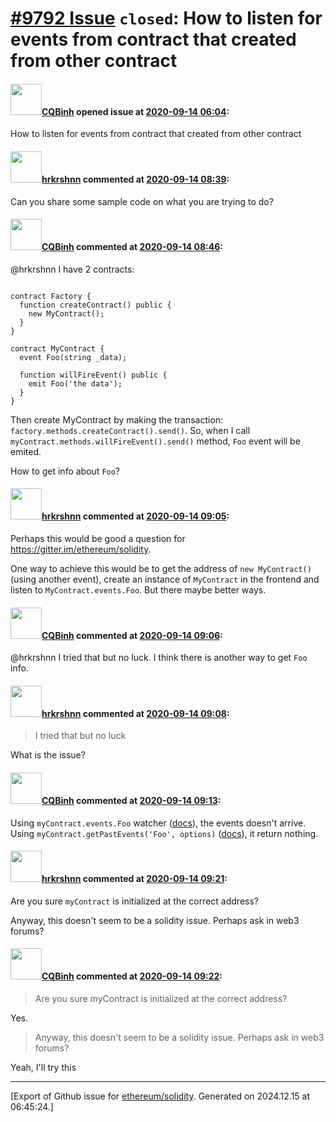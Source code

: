 # [\#9792 Issue](https://github.com/ethereum/solidity/issues/9792) `closed`: How to listen for events from contract that created from other contract

#### <img src="https://avatars.githubusercontent.com/u/12907258?u=38e6c81d976f41babe2b5f5d42387308cce2f20a&v=4" width="50">[CQBinh](https://github.com/CQBinh) opened issue at [2020-09-14 06:04](https://github.com/ethereum/solidity/issues/9792):

How to listen for events from contract that created from other contract

#### <img src="https://avatars.githubusercontent.com/u/13174375?u=52d702cb6bec53b561afa293cf9cd53ef7a63924&v=4" width="50">[hrkrshnn](https://github.com/hrkrshnn) commented at [2020-09-14 08:39](https://github.com/ethereum/solidity/issues/9792#issuecomment-691909989):

Can you share some sample code on what you are trying to do?

#### <img src="https://avatars.githubusercontent.com/u/12907258?u=38e6c81d976f41babe2b5f5d42387308cce2f20a&v=4" width="50">[CQBinh](https://github.com/CQBinh) commented at [2020-09-14 08:46](https://github.com/ethereum/solidity/issues/9792#issuecomment-691914078):

@hrkrshnn I have 2 contracts:
```

contract Factory {
  function createContract() public {
    new MyContract();
  }
}

contract MyContract {
  event Foo(string _data);

  function willFireEvent() public {
    emit Foo('the data');
  }
}
```
Then create MyContract by making the transaction: `factory.methods.createContract().send()`.
So, when I call `myContract.methods.willFireEvent().send()` method, `Foo` event will be emited.

How to get info about `Foo`?

#### <img src="https://avatars.githubusercontent.com/u/13174375?u=52d702cb6bec53b561afa293cf9cd53ef7a63924&v=4" width="50">[hrkrshnn](https://github.com/hrkrshnn) commented at [2020-09-14 09:05](https://github.com/ethereum/solidity/issues/9792#issuecomment-691923733):

Perhaps this would be good a question for https://gitter.im/ethereum/solidity. 

One way to achieve this would be to get the address of `new MyContract()` (using another event), create an instance of `MyContract` in the frontend and listen to `MyContract.events.Foo`. But there maybe better ways.

#### <img src="https://avatars.githubusercontent.com/u/12907258?u=38e6c81d976f41babe2b5f5d42387308cce2f20a&v=4" width="50">[CQBinh](https://github.com/CQBinh) commented at [2020-09-14 09:06](https://github.com/ethereum/solidity/issues/9792#issuecomment-691924839):

@hrkrshnn I tried that but no luck. I think there is another way to get `Foo` info.

#### <img src="https://avatars.githubusercontent.com/u/13174375?u=52d702cb6bec53b561afa293cf9cd53ef7a63924&v=4" width="50">[hrkrshnn](https://github.com/hrkrshnn) commented at [2020-09-14 09:08](https://github.com/ethereum/solidity/issues/9792#issuecomment-691926321):

> I tried that but no luck

What is the issue?

#### <img src="https://avatars.githubusercontent.com/u/12907258?u=38e6c81d976f41babe2b5f5d42387308cce2f20a&v=4" width="50">[CQBinh](https://github.com/CQBinh) commented at [2020-09-14 09:13](https://github.com/ethereum/solidity/issues/9792#issuecomment-691928721):

Using `myContract.events.Foo` watcher ([docs](https://web3js.readthedocs.io/en/v1.2.0/web3-eth-contract.html#contract-events)), the events doesn't arrive.
Using `myContract.getPastEvents('Foo', options)` ([docs](https://web3js.readthedocs.io/en/v1.2.0/web3-eth-contract.html#getpastevents)), it return nothing.

#### <img src="https://avatars.githubusercontent.com/u/13174375?u=52d702cb6bec53b561afa293cf9cd53ef7a63924&v=4" width="50">[hrkrshnn](https://github.com/hrkrshnn) commented at [2020-09-14 09:21](https://github.com/ethereum/solidity/issues/9792#issuecomment-691933026):

Are you sure `myContract` is initialized at the correct address?

Anyway, this doesn't seem to be a solidity issue. Perhaps ask in web3 forums?

#### <img src="https://avatars.githubusercontent.com/u/12907258?u=38e6c81d976f41babe2b5f5d42387308cce2f20a&v=4" width="50">[CQBinh](https://github.com/CQBinh) commented at [2020-09-14 09:22](https://github.com/ethereum/solidity/issues/9792#issuecomment-691933889):

> Are you sure myContract is initialized at the correct address?

Yes.
> Anyway, this doesn't seem to be a solidity issue. Perhaps ask in web3 forums?

Yeah, I'll try this


-------------------------------------------------------------------------------



[Export of Github issue for [ethereum/solidity](https://github.com/ethereum/solidity). Generated on 2024.12.15 at 06:45:24.]
